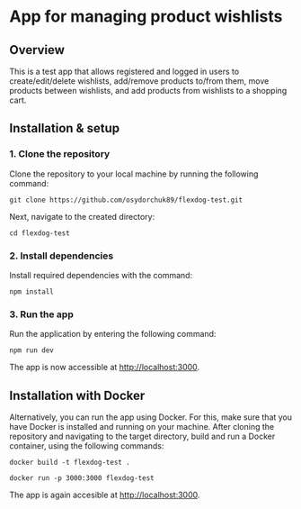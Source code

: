 # App for managing product wishlists

## Overview

This is a test app that allows registered and logged in users to create/edit/delete wishlists, add/remove products to/from them, move products between wishlists, and add products from wishlists to a shopping cart.

## Installation & setup

### 1. Clone the repository

Clone the repository to your local machine by running the following command:

`git clone https://github.com/osydorchuk89/flexdog-test.git`

Next, navigate to the created directory:

`cd flexdog-test`

### 2. Install dependencies

Install required dependencies with the command:

`npm install`

### 3. Run the app

Run the application by entering the following command:

`npm run dev`

The app is now accessible at [http://localhost:3000](http://localhost:3000).

## Installation with Docker

Alternatively, you can run the app using Docker. For this, make sure that you have Docker is installed and running on your machine. After cloning the repository and navigating to the target directory, build and run a Docker container, using the following commands:

`docker build -t flexdog-test .`

`docker run -p 3000:3000 flexdog-test`

The app is again accesible at [http://localhost:3000](http://localhost:3000).

